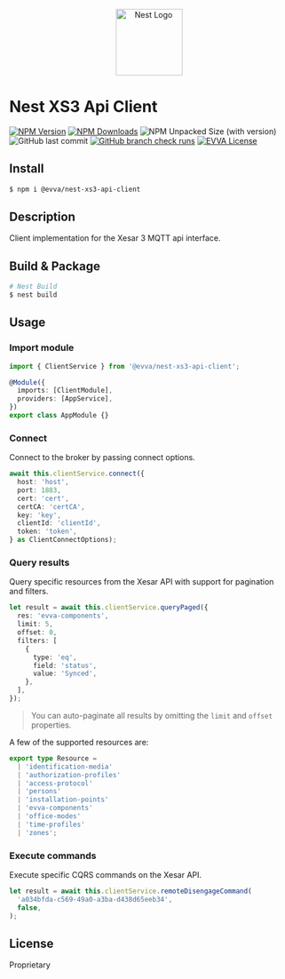 <p align="center">
  <a href="http://nestjs.com/" target="blank"><img src="https://nestjs.com/img/logo-small.svg" width="120" alt="Nest Logo" /></a>
</p>

# Nest XS3 Api Client

[![NPM Version](https://img.shields.io/npm/v/%40evva%2Fnest-xs3-api-client)](https://www.npmjs.com/package/@evva/nest-xs3-api-client)
[![NPM Downloads](https://img.shields.io/npm/dy/%40evva%2Fnest-xs3-api-client)](https://www.npmjs.com/package/@evva/nest-xs3-api-client)
![NPM Unpacked Size (with version)](https://img.shields.io/npm/unpacked-size/%40evva%2Fnest-xs3-api-client/latest)
![GitHub last commit](https://img.shields.io/github/last-commit/evva-sfw/nest-xs3-api-client)
[![GitHub branch check runs](https://img.shields.io/github/check-runs/evva-sfw/nest-xs3-api-client/main)]([URL](https://github.com/evva-sfw/nest-xs3-api-client/actions))
[![EVVA License](https://img.shields.io/badge/license-EVVA_License-yellow.svg?color=fce500&logo=data:image/svg+xml;base64,PCEtLSBHZW5lcmF0ZWQgYnkgSWNvTW9vbi5pbyAtLT4KPHN2ZyB2ZXJzaW9uPSIxLjEiIHhtbG5zPSJodHRwOi8vd3d3LnczLm9yZy8yMDAwL3N2ZyIgd2lkdGg9IjY0MCIgaGVpZ2h0PSIxMDI0IiB2aWV3Qm94PSIwIDAgNjQwIDEwMjQiPgo8ZyBpZD0iaWNvbW9vbi1pZ25vcmUiPgo8L2c+CjxwYXRoIGZpbGw9IiNmY2U1MDAiIGQ9Ik02MjIuNDIzIDUxMS40NDhsLTMzMS43NDYtNDY0LjU1MmgtMjg4LjE1N2wzMjkuODI1IDQ2NC41NTItMzI5LjgyNSA0NjYuNjY0aDI3NS42MTJ6Ij48L3BhdGg+Cjwvc3ZnPgo=)](LICENSE)

## Install

```sh
$ npm i @evva/nest-xs3-api-client
```

## Description

Client implementation for the Xesar 3 MQTT api interface.

## Build & Package
```bash
# Nest Build
$ nest build
```

## Usage

### Import module

```ts
import { ClientService } from '@evva/nest-xs3-api-client';

@Module({
  imports: [ClientModule],
  providers: [AppService],
})
export class AppModule {}
```
### Connect 

Connect to the broker by passing connect options.

```typescript
await this.clientService.connect({
  host: 'host',
  port: 1883,
  cert: 'cert',
  certCA: 'certCA',
  key: 'key',
  clientId: 'clientId',
  token: 'token',
} as ClientConnectOptions);
```

### Query results

Query specific resources from the Xesar API with support for pagination and filters. 

```typescript
let result = await this.clientService.queryPaged({
  res: 'evva-components',
  limit: 5,
  offset: 0,
  filters: [
    {
      type: 'eq',
      field: 'status',
      value: 'Synced',
    },
  ],
});
```

> You can auto-paginate all results by omitting the `limit` and `offset` properties.

A few of the supported resources are:

```typescript
export type Resource =
  | 'identification-media'
  | 'authorization-profiles'
  | 'access-protocol'
  | 'persons'
  | 'installation-points'
  | 'evva-components'
  | 'office-modes'
  | 'time-profiles'
  | 'zones';
```

### Execute commands

Execute specific CQRS commands on the Xesar API.

```typescript
let result = await this.clientService.remoteDisengageCommand(
  'a034bfda-c569-49a0-a3ba-d438d65eeb34',
  false,
);
```

## License

Proprietary

